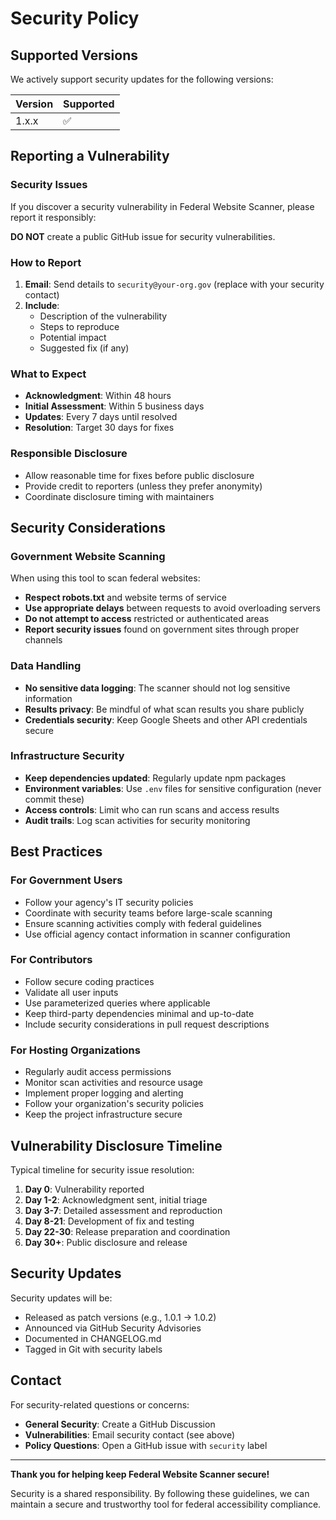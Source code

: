 # Security Policy

## Supported Versions

We actively support security updates for the following versions:

| Version | Supported          |
| ------- | ------------------ |
| 1.x.x   | :white_check_mark: |

## Reporting a Vulnerability

### Security Issues

If you discover a security vulnerability in Federal Website Scanner, please report it responsibly:

**DO NOT** create a public GitHub issue for security vulnerabilities.

### How to Report

1. **Email**: Send details to `security@your-org.gov` (replace with your security contact)
2. **Include**: 
   - Description of the vulnerability
   - Steps to reproduce
   - Potential impact
   - Suggested fix (if any)

### What to Expect

- **Acknowledgment**: Within 48 hours
- **Initial Assessment**: Within 5 business days  
- **Updates**: Every 7 days until resolved
- **Resolution**: Target 30 days for fixes

### Responsible Disclosure

- Allow reasonable time for fixes before public disclosure
- Provide credit to reporters (unless they prefer anonymity)
- Coordinate disclosure timing with maintainers

## Security Considerations

### Government Website Scanning

When using this tool to scan federal websites:

- **Respect robots.txt** and website terms of service
- **Use appropriate delays** between requests to avoid overloading servers
- **Do not attempt to access** restricted or authenticated areas
- **Report security issues** found on government sites through proper channels

### Data Handling

- **No sensitive data logging**: The scanner should not log sensitive information
- **Results privacy**: Be mindful of what scan results you share publicly
- **Credentials security**: Keep Google Sheets and other API credentials secure

### Infrastructure Security  

- **Keep dependencies updated**: Regularly update npm packages
- **Environment variables**: Use `.env` files for sensitive configuration (never commit these)
- **Access controls**: Limit who can run scans and access results
- **Audit trails**: Log scan activities for security monitoring

## Best Practices

### For Government Users

- Follow your agency's IT security policies
- Coordinate with security teams before large-scale scanning
- Ensure scanning activities comply with federal guidelines
- Use official agency contact information in scanner configuration

### For Contributors

- Follow secure coding practices
- Validate all user inputs
- Use parameterized queries where applicable
- Keep third-party dependencies minimal and up-to-date
- Include security considerations in pull request descriptions

### For Hosting Organizations

- Regularly audit access permissions
- Monitor scan activities and resource usage
- Implement proper logging and alerting
- Follow your organization's security policies
- Keep the project infrastructure secure

## Vulnerability Disclosure Timeline

Typical timeline for security issue resolution:

1. **Day 0**: Vulnerability reported
2. **Day 1-2**: Acknowledgment sent, initial triage
3. **Day 3-7**: Detailed assessment and reproduction
4. **Day 8-21**: Development of fix and testing
5. **Day 22-30**: Release preparation and coordination
6. **Day 30+**: Public disclosure and release

## Security Updates

Security updates will be:

- Released as patch versions (e.g., 1.0.1 → 1.0.2)
- Announced via GitHub Security Advisories
- Documented in CHANGELOG.md
- Tagged in Git with security labels

## Contact

For security-related questions or concerns:

- **General Security**: Create a GitHub Discussion
- **Vulnerabilities**: Email security contact (see above)
- **Policy Questions**: Open a GitHub issue with `security` label

---

**Thank you for helping keep Federal Website Scanner secure!**

Security is a shared responsibility. By following these guidelines, we can maintain a secure and trustworthy tool for federal accessibility compliance.
